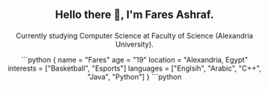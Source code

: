 ## <p align="center">Hello there 👋, I'm Fares Ashraf.</p>
<p align="center">Currently studying Computer Science at Faculty of Science (Alexandria University).</p>

<p align="center">
```python
{
  name = "Fares"
  age =  "19"
  location = "Alexandria, Egypt"
  interests =  ["Basketball", "Esports"]
  languages = ["Englsih", "Arabic", "C++", "Java", "Python"]
}
```python
</p>

